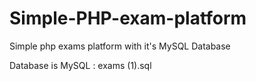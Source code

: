 # Simple-PHP-exam-platform
Simple php exams platform with it's MySQL Database

Database is MySQL : exams (1).sql
